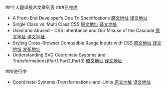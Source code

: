 ##个人翻译技术文章列表
###已完成
* A Front-End Developer’s Ode To Specifications [原文地址](http://www.smashingmagazine.com/2014/10/09/front-end-development-ode-to-specifications/) [译文地址](AFEDOTS.md)
* Single Class vs. Multi Class CSS [原文地址](http://technology.customink.com/blog/2014/09/19/single-class-vs-multi-class-css/) [译文地址](SCVMCC.md)
* Used and Abused – CSS Inheritance and Our Misuse of the Cascade [原文地址](http://www.phase2technology.com/blog/used-and-abused-css-inheritance-and-our-misuse-of-the-cascade/) [译文地址](UAACIAOMOTC.md)
* Styling Cross-Browser Compatible Range Inputs with CSS [原文地址](http://css-tricks.com/styling-cross-browser-compatible-range-inputs-css/) [译文地址](/SCBCRIWC) [发布地址](http://www.w3cplus.com/html5/styling-cross-browser-compatible-range-inputs-css.html)
* Understanding SVG Coordinate Systems and Transformations(Part1,Part2,Part3) [原文地址](http://sarasoueidan.com/blog/svg-coordinate-systems/) [译文地址](/USCSAT)

###进行中
* Coordinate-Systems-Transformations-and-Units [原文地址](http://www.w3.org/TR/SVG/coords.html#Introduction) [译文地址](CSTAU.md)